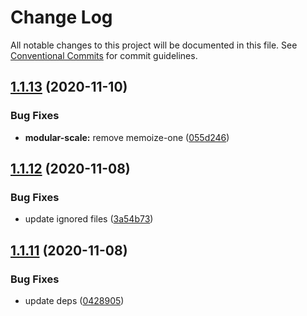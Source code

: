 # Change Log

All notable changes to this project will be documented in this file.
See [Conventional Commits](https://conventionalcommits.org) for commit guidelines.

## [1.1.13](https://github.com/mg901/typographist/compare/@typographist/modular-scale@1.1.12...@typographist/modular-scale@1.1.13) (2020-11-10)


### Bug Fixes

* **modular-scale:** remove memoize-one ([055d246](https://github.com/mg901/typographist/commit/055d246db9d3143ca4d42c845c2ed1afb6405ad7))





## [1.1.12](https://github.com/mg901/typographist/compare/@typographist/modular-scale@1.1.11...@typographist/modular-scale@1.1.12) (2020-11-08)


### Bug Fixes

* update ignored files ([3a54b73](https://github.com/mg901/typographist/commit/3a54b73fa9b9aaf3f1ccf829df61e20486921216))





## [1.1.11](https://github.com/mg901/typographist/compare/@typographist/modular-scale@1.1.10...@typographist/modular-scale@1.1.11) (2020-11-08)


### Bug Fixes

* update deps ([0428905](https://github.com/mg901/typographist/commit/04289054616a0187e52d740b427131159c9019e7))
